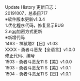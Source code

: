 Update History 更新日志：  
20191007，总条目717  
※软件版本更新v1.3.4  
1.优化程序代码，修复显示BUG  
2.ngg加密方式更新  
※新增代码  
1463 - 神狱塔2【日】v1.03  
XXXX - 勇者斗恶龙【全语言】v1.0.0  
修正代码、编号  
1503 - 勇者斗恶龙11 S【美】v1.0.0  
1503 - 勇者斗恶龙11 S【美】v1.0.1  
1504 - 勇者斗恶龙11 S【日】v1.0.1
